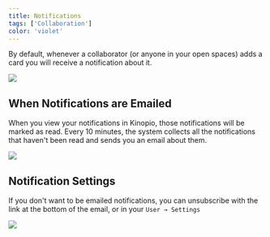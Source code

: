 ```yaml
---
title: Notifications
tags: ['Collaboration']
color: 'violet'
---
```


By default, whenever a collaborator (or anyone in your open spaces) adds a card you will receive a notification about it.

![](https://files.kinopio.club/notifications-dialog.png)

## When Notifications are Emailed

When you view your notifications in Kinopio, those notifications will be marked as read. Every 10 minutes, the system collects all the notifications that haven't been read and sends you an email about them.


<img src="https://files.kinopio.club/notifications-email.png" class="no-shadow"/>

## Notification Settings

If you don't want to be emailed notifications, you can unsubscribe with the link at the bottom of the email, or in your `User → Settings`

![](https://files.kinopio.club/notifications-settings.png)